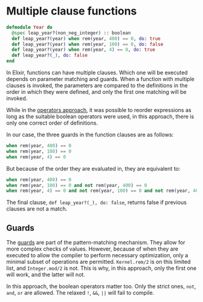 # Multiple clause functions

```elixir
defmodule Year do
  @spec leap_year?(non_neg_integer) :: boolean
  def leap_year?(year) when rem(year, 400) == 0, do: true
  def leap_year?(year) when rem(year, 100) == 0, do: false
  def leap_year?(year) when rem(year, 4) == 0, do: true
  def leap_year?(_), do: false
end
```

In Elixir, functions can have multiple clauses. 
Which one will be executed depends on parameter matching and guards. 
When a function with multiple clauses is invoked, the parameters are compared to the definitions in the order in which they were defined, and only the first one matching will be invoked. 

While in the [operators approach][operators-approach], it was possible to reorder expressions as long as the suitable boolean operators were used, in this approach, there is only one correct order of definitions. 

In our case, the three guards in the function clauses are as follows: 

```elixir
when rem(year, 400) == 0
when rem(year, 100) == 0 
when rem(year, 4) == 0
```

But because of the order they are evaluated in, they are equivalent to:

```elixir
when rem(year, 400) == 0
when rem(year, 100) == 0 and not rem(year, 400) == 0 
when rem(year, 4) == 0 and not rem(year, 100) == 0 and not rem(year, 400) = 0
```

The final clause, `def leap_year?(_), do: false`, returns false if previous clauses are not a match.

## Guards

The [guards][hexdocs-guards] are part of the pattern-matching mechanism. 
They allow for more complex checks of values. 
However, because of when they are executed to allow the compiler to perform necessary optimization,
only a minimal subset of operations are permitted. 
`Kernel.rem/2` is on this limited list, and `Integer.mod/2` is not. 
This is why, in this approach, only the first one will work, and the latter will not. 

In this approach, the boolean operators matter too. Only the strict ones, `not`, `and`, `or` are allowed. 
The relaxed `!`, `&&`, `||` will fail to compile. 

[operators-approach]: https://exercism.org/tracks/elixir/exercises/leap/approaches/operators
[hexdocs-guards]: https://hexdocs.pm/elixir/main/patterns-and-guards.html#guards